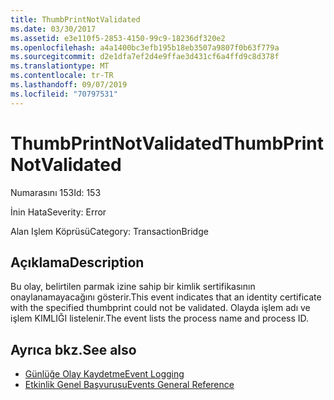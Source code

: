 ```yaml
---
title: ThumbPrintNotValidated
ms.date: 03/30/2017
ms.assetid: e3e110f5-2853-4150-99c9-18236df320e2
ms.openlocfilehash: a4a1400bc3efb195b18eb3507a9807f0b63f779a
ms.sourcegitcommit: d2e1dfa7ef2d4e9ffae3d431cf6a4ffd9c8d378f
ms.translationtype: MT
ms.contentlocale: tr-TR
ms.lasthandoff: 09/07/2019
ms.locfileid: "70797531"
---
```

# <a name="thumbprintnotvalidated"></a><span data-ttu-id="9cd2a-102">ThumbPrintNotValidated</span><span class="sxs-lookup"><span data-stu-id="9cd2a-102">ThumbPrintNotValidated</span></span>
<span data-ttu-id="9cd2a-103">Numarasını 153</span><span class="sxs-lookup"><span data-stu-id="9cd2a-103">Id: 153</span></span>  
  
 <span data-ttu-id="9cd2a-104">İnin Hata</span><span class="sxs-lookup"><span data-stu-id="9cd2a-104">Severity: Error</span></span>  
  
 <span data-ttu-id="9cd2a-105">Alan Işlem Köprüsü</span><span class="sxs-lookup"><span data-stu-id="9cd2a-105">Category: TransactionBridge</span></span>  
  
## <a name="description"></a><span data-ttu-id="9cd2a-106">Açıklama</span><span class="sxs-lookup"><span data-stu-id="9cd2a-106">Description</span></span>  
 <span data-ttu-id="9cd2a-107">Bu olay, belirtilen parmak izine sahip bir kimlik sertifikasının onaylanamayacağını gösterir.</span><span class="sxs-lookup"><span data-stu-id="9cd2a-107">This event indicates that an identity certificate with the specified thumbprint could not be validated.</span></span> <span data-ttu-id="9cd2a-108">Olayda işlem adı ve işlem KIMLIĞI listelenir.</span><span class="sxs-lookup"><span data-stu-id="9cd2a-108">The event lists the process name and process ID.</span></span>  
  
## <a name="see-also"></a><span data-ttu-id="9cd2a-109">Ayrıca bkz.</span><span class="sxs-lookup"><span data-stu-id="9cd2a-109">See also</span></span>

- [<span data-ttu-id="9cd2a-110">Günlüğe Olay Kaydetme</span><span class="sxs-lookup"><span data-stu-id="9cd2a-110">Event Logging</span></span>](index.md)
- [<span data-ttu-id="9cd2a-111">Etkinlik Genel Başvurusu</span><span class="sxs-lookup"><span data-stu-id="9cd2a-111">Events General Reference</span></span>](events-general-reference.md)
